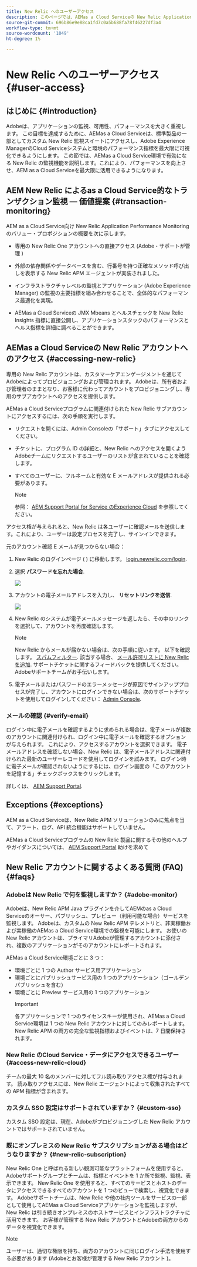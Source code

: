 ```yaml
---
title: New Relic へのユーザーアクセス
description: このページでは、AEMas a Cloud Serviceの New Relic Application Performance Monitoring について説明します
source-git-commit: 696b86e9e88ca1fd7c0a5b688fa78f46227df3a4
workflow-type: tm+mt
source-wordcount: '1049'
ht-degree: 1%

---
```



# New Relic へのユーザーアクセス {#user-access}

## はじめに {#introduction}

Adobeは、アプリケーションの監視、可用性、パフォーマンスを大きく重視します。 この目標を達成するために、AEMas a Cloud Serviceは、標準製品の一部としてカスタム New Relic 監視スイートにアクセスし、Adobe Experience ManagerのCloud Serviceシステムと環境のパフォーマンス指標を最大限に可視化できるようにします。 この節では、AEMas a Cloud Service環境で有効になる New Relic の監視機能を説明します。これにより、パフォーマンスを向上させ、AEM as a Cloud Serviceを最大限に活用できるようになります。

## AEM New Relic によるas a Cloud Service的なトランザクション監視 — 価値提案 {#transaction-monitoring}

AEM as a Cloud Service向け New Relic Application Performance Monitoring のバリュー・プロポジションの概要を次に示します。

* 専用の New Relic One アカウントへの直接アクセス (Adobe・サポートが管理 )

* 外部の依存関係やデータベースを含む、行番号を持つ正確なメソッド呼び出しを表示する New Relic APM エージェントが実装されました。

* インフラストラクチャレベルの監視とアプリケーション (Adobe Experience Manager) の監視の主要指標を組み合わせることで、全体的なパフォーマンス最適化を実現。

* AEMas a Cloud Serviceの JMX Mbeans とヘルスチェックを New Relic Insights 指標に直接公開し、アプリケーションスタックのパフォーマンスとヘルス指標を詳細に調べることができます。

## AEMas a Cloud Serviceの New Relic アカウントへのアクセス {#accessing-new-relic}

専用の New Relic アカウントは、カスタマーケアエンゲージメントを通じてAdobeによってプロビジョニングおよび管理されます。 Adobeは、所有者および管理者のままとなり、お客様に代わってアカウントをプロビジョニングし、専用のサブアカウントへのアクセスを提供します。

AEMas a Cloud Serviceプログラムに関連付けられた New Relic サブアカウントにアクセスするには、次の手順を実行します。

* リクエストを開くには、Admin Consoleの「サポート」タブにアクセスしてください。
* チケットに、プログラム ID の詳細と、New Relic へのアクセスを開くようAdobeチームにリクエストするユーザーのリストが含まれていることを確認します。
* すべてのユーザーに、フルネームと有効な E メールアドレスが提供される必要があります。

   >[!NOTE]
   >参照： [AEM Support Portal for Service のExperience Cloud](https://helpx.adobe.com/jp/enterprise/using/support-for-experience-cloud.html) を参照してください。

アクセス権が与えられると、New Relic は各ユーザーに確認メールを送信します。これにより、ユーザーは設定プロセスを完了し、サインインできます。

元のアカウント確認 E メールが見つからない場合：

1. New Relic のログインページ ( ) に移動します。 [login.newrelic.com/login](https://login.newrelic.com/login).

1. 選択 **パスワードを忘れた場合**.

   ![](/help/implementing/cloud-manager/assets/new-relic/newrelic-1.png)

1. アカウントの電子メールアドレスを入力し、 **リセットリンクを送信**.

   ![](/help/implementing/cloud-manager/assets/new-relic/newrelic-2.png)

1. New Relic のシステムが電子メールメッセージを返したら、その中のリンクを選択して、アカウントを再度確認します。

   >[!NOTE]
   >New Relic からメールが届かない場合は、次の手順に従います。
   >以下を確認します。 [スパムフィルター](https://docs.newrelic.com/docs/accounts/accounts-billing/account-setup/create-your-new-relic-account/). 該当する場合、 [メール許可リストに New Relic を追加](https://docs.newrelic.com/docs/accounts/accounts/account-maintenance/account-email-settings/#email-whitelist).
   >サポートチケットに関するフィードバックを提供してください。Adobeサポートチームがお手伝いします。

1. 電子メールまたはパスワードのエラーメッセージが原因でサインアッププロセスが完了し、アカウントにログインできない場合は、次のサポートチケットを使用してログインしてください： [Admin Console](https://adminconsole.adobe.com/).

### メールの確認 {#verify-email}

ログイン中に電子メールを確認するように求められる場合は、電子メールが複数のアカウントに関連付けられ、ログイン中に電子メールを確認するオプションが与えられます。 これにより、アクセスするアカウントを選択できます。 電子メールアドレスを確認しない場合、New Relic は、電子メールアドレスに関連付けられた最新のユーザーレコードを使用してログインを試みます。 ログイン時に電子メールが確認されないようにするには、ログイン画面の「このアカウントを記憶する」チェックボックスをクリックします。

詳しくは、 [AEM Support Portal](https://helpx.adobe.com/enterprise/using/support-for-experience-cloud.html).

## Exceptions {#exceptions}

AEM as a Cloud Serviceは、New Relic APM ソリューションのみに焦点を当て、アラート、ログ、API 統合機能はサポートしていません。

AEMas a Cloud Serviceプログラムの New Relic 製品に関するその他のヘルプやガイダンスについては、 [AEM Support Portal](https://helpx.adobe.com/enterprise/using/support-for-experience-cloud.html) 助けを求めて

## New Relic アカウントに関するよくある質問 (FAQ) {#faqs}

### Adobeは New Relic で何を監視しますか？ {#adobe-monitor}

Adobeは、New Relic APM Java プラグインを介してAEMのas a Cloud Serviceのオーサー、パブリッシュ、プレビュー（利用可能な場合）サービスを監視します。 Adobeは、カスタムの New Relic APM テレメトリと、非実稼働および実稼働のAEMas a Cloud Service環境での監視を可能にします。 お使いの New Relic アカウントは、プライマリAdobeが管理するアカウントに添付され、複数のアプリケーションがそのアカウントにレポートされます。

AEMas a Cloud Service環境ごとに 3 つ：

* 環境ごとに 1 つの Author サービス用アプリケーション
* 環境ごとにパブリッシュサービス用の 1 つのアプリケーション（ゴールデンパブリッシュを含む）
* 環境ごとに Preview サービス用の 1 つのアプリケーション
   >[!IMPORTANT]
   >各アプリケーションで 1 つのライセンスキーが使用され、AEMas a Cloud Service環境は 1 つの New Relic アカウントに対してのみレポートします。 New Relic APM の両方の完全な監視指標およびイベントは、7 日間保持されます。

### New Relic のCloud Service・データにアクセスできるユーザー {#access-new-relic-cloud}

チームの最大 10 名のメンバーに対してフル読み取りアクセス権が付与されます。 読み取りアクセスには、New Relic エージェントによって収集されたすべての APM 指標が含まれます。

### カスタム SSO 設定はサポートされていますか？ {#custom-sso}

カスタム SSO 設定は、現在、Adobeがプロビジョニングした New Relic アカウントではサポートされていません。

### 既にオンプレミスの New Relic サブスクリプションがある場合はどうなりますか？ {#new-relic-subscription}

New Relic One と呼ばれる新しい観測可能なプラットフォームを使用すると、Adobeサポートグループとチームは、指標とイベントを 1 か所で監視、監視、表示できます。 New Relic One を使用すると、すべてのサービスとホストのデータにアクセスできるすべてのアカウントを 1 つのビューで検索し、視覚化できます。 Adobeサポートチームは、New Relic や他の社内ツールをサービスの一部として使用してAEMas a Cloud Serviceアプリケーションを監視しますが、New Relic は引き続きオンプレミスのホストサービスとインフラストラクチャに活用できます。 お客様が管理する New Relic アカウントとAdobeの両方からのデータを視覚化できます。

>[!NOTE]
>ユーザーは、適切な権限を持ち、両方のアカウントに同じログイン手法を使用する必要があります (Adobeとお客様が管理する New Relic アカウント )。


